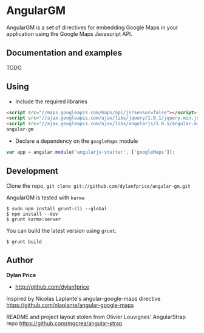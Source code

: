 # AngularGM

AngularGM is a set of directives for embedding Google Maps in your application using the Google Maps Javascript API.


## Documentation and examples

TODO


## Using

* Include the required libraries

>
``` html
<script src="//maps.googleapis.com/maps/api/js?sensor=false"></script>
<script src="//ajax.googleapis.com/ajax/libs/jquery/1.9.1/jquery.min.js"></script>
<script src="//ajax.googleapis.com/ajax/libs/angularjs/1.0.5/angular.min.js"></script>
angular-gm
```

* Declare a dependency on the `googleMaps` module

>
``` javascript
var app = angular.module('angularjs-starter', ['googleMaps']);
```

## Development

Clone the repo, `git clone git://github.com/dylanfprice/angular-gm.git`

AngularGM is tested with `karma`

>
	$ sudo npm install grunt-cli --global
	$ npm install --dev
	$ grunt karma:server

You can build the latest version using `grunt`.

>
	$ grunt build


## Author

**Dylan Price**

* http://github.com/dylanfprice

Inspired by Nicolas Laplante's angular-google-maps directive
  https://github.com/nlaplante/angular-google-maps

README and project layout stolen from Olivier Louvignes' AngularStrap repo
  https://github.com/mgcrea/angular-strap
